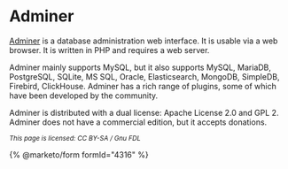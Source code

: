
# Adminer

[Adminer](https://www.adminer.org/) is a database administration web interface. It is usable via a web browser. It is written in PHP and requires a web server.


Adminer mainly supports MySQL, but it also supports MySQL, MariaDB, PostgreSQL, SQLite, MS SQL, Oracle, Elasticsearch, MongoDB, SimpleDB, Firebird, ClickHouse. Adminer has a rich range of plugins, some of which have been developed by the community.


Adminer is distributed with a dual license: Apache License 2.0 and GPL 2. Adminer does not have a commercial edition, but it accepts donations.


<sub>_This page is licensed: CC BY-SA / Gnu FDL_</sub>


{% @marketo/form formId="4316" %}
